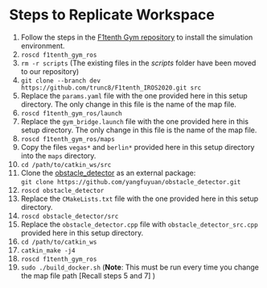 # Steps to Replicate Workspace

1. Follow the steps in the [F1tenth Gym repository](https://github.com/f1tenth/f1tenth_gym_ros) to install the simulation environment.
2. `roscd f1tenth_gym_ros`
3. `rm -r scripts` (The existing files in the *scripts* folder have been moved to our repository)
4. `git clone --branch dev https://github.com/trunc8/F1tenth_IROS2020.git src`
5. Replace the `params.yaml` file with the one provided here in this setup directory. The only change in this file is the name of the map file.
6. `roscd f1tenth_gym_ros/launch`
7. Replace the `gym_bridge.launch` file with the one provided here in this setup directory. The only change in this file is the name of the map file.
8. `roscd f1tenth_gym_ros/maps`
9. Copy the files `vegas*` and `berlin*` provided here in this setup directory into the `maps` directory.
10. `cd /path/to/catkin_ws/src`
11. Clone the [obstacle_detector](https://github.com/yangfuyuan/obstacle_detector) as an external package:  
	`git clone https://github.com/yangfuyuan/obstacle_detector.git`
12. `roscd obstacle_detector`
13. Replace the `CMakeLists.txt` file with the one provided here in this setup directory.
14. `roscd obstacle_detector/src`
15. Replace the `obstacle_detector.cpp` file with `obstacle_detector_src.cpp` provided here in this setup directory.
16. `cd /path/to/catkin_ws`
17. `catkin_make -j4`
18. `roscd f1tenth_gym_ros`
19. `sudo ./build_docker.sh` (**Note**: This must be run every time you change the map file path [Recall steps 5 and 7] )


